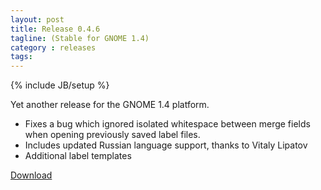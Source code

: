 ```yaml
---
layout: post
title: Release 0.4.6
tagline: (Stable for GNOME 1.4)
category : releases
tags:
---
```

{% include JB/setup %}

Yet another release for the GNOME 1.4 platform.

- Fixes a bug which ignored isolated whitespace between merge fields when opening previously saved label files.
- Includes updated Russian language support, thanks to Vitaly Lipatov
- Additional label templates

[Download](/pages/download.html)
